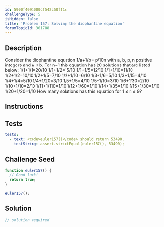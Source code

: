 ```yaml
---
id: 5900f4091000cf542c50ff1c
challengeType: 5
isHidden: false
title: 'Problem 157: Solving the diophantine equation'
forumTopicId: 301788
---
```


## Description
<section id='description'>
Consider the diophantine equation 1/a+1/b= p/10n with a, b, p, n positive integers and a ≤ b.
For n=1 this equation has 20 solutions that are listed below:
1/1+1/1=20/10
1/1+1/2=15/10
1/1+1/5=12/10
1/1+1/10=11/10
1/2+1/2=10/10
1/2+1/5=7/10
1/2+1/10=6/10
1/3+1/6=5/10
1/3+1/15=4/10
1/4+1/4=5/10
1/4+1/20=3/10
1/5+1/5=4/10
1/5+1/10=3/10
1/6+1/30=2/10
1/10+1/10=2/10
1/11+1/110=1/10
1/12+1/60=1/10
1/14+1/35=1/10
1/15+1/30=1/10
1/20+1/20=1/10
How many solutions has this equation for 1 ≤ n ≤ 9?
</section>

## Instructions
<section id='instructions'>

</section>

## Tests
<section id='tests'>

```yml
tests:
  - text: <code>euler157()</code> should return 53490.
    testString: assert.strictEqual(euler157(), 53490);

```

</section>

## Challenge Seed
<section id='challengeSeed'>

<div id='js-seed'>

```js
function euler157() {
  // Good luck!
  return true;
}

euler157();
```

</div>



</section>

## Solution
<section id='solution'>

```js
// solution required
```

</section>
